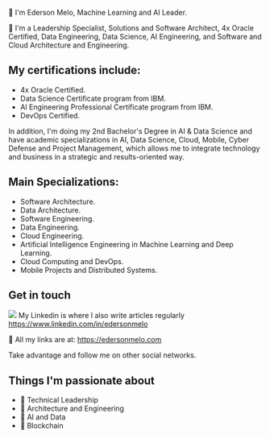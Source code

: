 🚀 I'm Ederson Melo, Machine Learning and AI Leader.

🧭 I'm a Leadership Specialist, Solutions and Software Architect, 4x Oracle Certified, Data Engineering, Data Science, AI Engineering, and Software and Cloud Architecture and Engineering.

## My certifications include:
- 4x Oracle Certified.
- Data Science Certificate program from IBM.
- Al Engineering Professional Certificate program from IBM.
- DevOps Certified.

In addition, I'm doing my 2nd Bachelor's Degree in AI & Data Science and have academic specializations in AI, Data Science, Cloud, Mobile, Cyber ​​Defense and Project Management, which allows me to integrate technology and business in a strategic and results-oriented way.

## Main Specializations:
- Software Architecture.
- Data Architecture.
- Software Engineering.
- Data Engineering.
- Cloud Engineering.
- Artificial Intelligence Engineering in Machine Learning and Deep Learning.
- Cloud Computing and DevOps.
- Mobile Projects and Distributed Systems.

## Get in touch
[![](https://img.shields.io/badge/linkedin-blue)](https://www.linkedin.com/in/edersonmelo/) My Linkedin is where I also write articles regularly https://www.linkedin.com/in/edersonmelo

💙 All my links are at: https://edersonmelo.com

Take advantage and follow me on other social networks.

## Things I'm passionate about

- 🧠 Technical Leadership
- 💬 Architecture and Engineering
- 🤖 AI and Data
- 🔲 Blockchain
